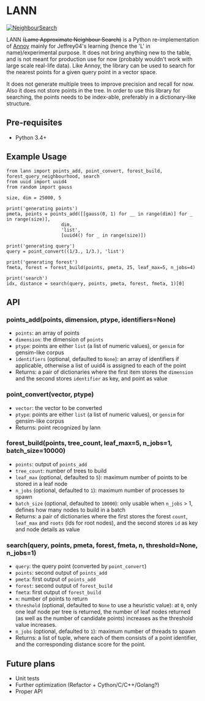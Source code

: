 # LANN

[![NeighbourSearch](https://farm2.staticflickr.com/1615/24433467801_2f1eb1d76f_z.jpg)](https://www.flickr.com/photos/jeffrey04/24433467801/in/dateposted-public/)

LANN ~~(Lame Approximate Neighbour Search)~~ is a Python re-implementation of [Annoy](https://github.com/spotify/annoy) mainly for Jeffrey04's learning (hence the 'L' in name)/experimental purpose. It does not bring anything new to the table, and is not meant for production use for now (probably wouldn't work with large scale real-life data). Like Annoy, the library can be used to search for the nearest points for a given query point in a vector space.

It does not generate multiple trees to improve precision and recall for now. Also it does not store points in the tree. In order to use this library for searching, the points needs to be index-able, preferably in a dictionary-like structure.

## Pre-requisites

* Python 3.4+

## Example Usage

```
from lann import points_add, point_convert, forest_build, forest_query_neighbourhood, search
from uuid import uuid4
from random import gauss

size, dim = 25000, 5

print('generating points')
pmeta, points = points_add([[gauss(0, 1) for __ in range(dim)] for _ in range(size)],
                    dim,
                    'list',
                    [uuid4() for _ in range(size)])

print('generating query')
query = point_convert((1/3., 1/3.), 'list')

print('generating forest')
fmeta, forest = forest_build(points, pmeta, 25, leaf_max=5, n_jobs=4)

print('search')
idx, distance = search(query, points, pmeta, forest, fmeta, 1)[0]
```

## API

### points_add(points, dimension, ptype, identifiers=None)

* `points`: an array of points
* `dimension`: the dimension of `points`
* `ptype`: points are either `list` (a list of numeric values), or `gensim` for gensim-like corpus
* `identifiers` (optional, defaulted to `None`): an array of identifiers if applicable, otherwise a list of uuid4 is assigned to each of the point
* Returns: a pair of dictionaries where the first item stores the `dimension` and the second stores `identifier` as key, and point as value

### point_convert(vector, ptype)

* `vector`: the vector to be converted
* `ptype`: points are either `list` (a list of numeric values), or `gensim` for gensim-like corpus
* Returns: point recognized by lann

### forest_build(points, tree_count, leaf_max=5, n_jobs=1, batch_size=10000)

* `points`: output of `points_add`
* `tree_count`: number of trees to build
* `leaf_max` (optional, defaulted to `5`): maximum number of points to be stored in a leaf node
* `n_jobs` (optional, defaulted to `1`): maximum number of processes to spawn
* `batch_size` (optional, defaulted to `10000`): only usable when `n_jobs` > 1, defines how many nodes to build in a batch
* Returns: a pair of dictionaries where the first stores the forest `count`, `leaf_max` and `roots` (ids for root nodes), and the second stores `id` as key and node details as value

### search(query, points, pmeta, forest, fmeta, n, threshold=None, n_jobs=1)

* `query`: the query point (converted by `point_convert`)
* `points`: second output of `points_add`
* `pmeta`: first output of `points_add`
* `forest`: second output of `forest_build`
* `fmeta`: first output of `forest_build`
* `n`: number of points to return
* `threshold` (optional, defaulted to `None` to use a heuristic value): at `0`, only one leaf node per tree is returned, the number of leaf nodes returned (as well as the number of candidate points) increases as the threshold value increases.
* `n_jobs` (optional, defaulted to `1`): maximum number of threads to spawn
* Returns: a list of tuple, where each of them consists of a point identifier, and the corresponding distance score for the point.

## Future plans

* Unit tests
* Further optimization (Refactor + Cython/C/C++/Golang?)
* Proper API
